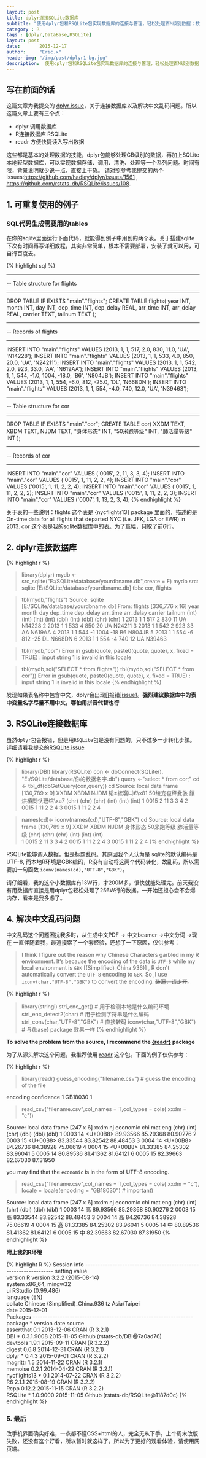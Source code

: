 ```yaml
---
layout: post
title: dplyr连接SQLite数据库
subtitle: "使用dplyr包和RSQLite包实现数据库的连接与管理，轻松处理百M级别数据；数据乱码源头解决方案——readr。"
category : R
tags : [dplyr,DataBase,RSQLite]
layout: post
date:       2015-12-17
author:     "Eric.x"
header-img: "/img/post/dplyr1-bg.jpg"
description:  使用dplyr包和RSQLite包实现数据库的连接与管理，轻松处理百M级别数据；数据乱码源头解决方案——readr。
---
```



## 写在前面的话
这篇文章为我提交的 [dplyr issue][issue1]，关于连接数据库以及解决中文乱码问题。所以这篇文章主要有三个点：

* dplyr 调用数据库
* R连接数据库 RSQLite
* readr 方便快捷读入写出数据

这些都是基本的处理数据的技能，dplyr包能够处理GB级别的数据，再加上SQLite本地轻型数据库，可以实现数据存储、调用、清洗、处理等一个系列问题。时间有限，背景说明就少说一点，直接上干货。
请对照参考我提交的两个issues:<https://github.com/hadley/dplyr/issues/1561> , <https://github.com/rstats-db/RSQLite/issues/108>.


## 1. 可重复使用的例子

### SQL代码生成需要用的tables

在你的sqlite里面运行下面代码，就能得到例子中用到的两个表。关于搭建sqlite下次有时间再写详细教程，其实非常简单，根本不需要部署，安装了就可以用，可自行百度去。

{% highlight sql %}

-- ----------------------------
-- Table structure for flights
-- ----------------------------

DROP TABLE IF EXISTS "main"."flights";
CREATE TABLE flights(
  year INT,
  month INT,
  day INT,
  dep_time INT,
  dep_delay REAL,
  arr_time INT,
  arr_delay REAL,
  carrier TEXT,
  tailnum TEXT
);

-- ----------------------------
-- Records of flights
-- ----------------------------

INSERT INTO "main"."flights" VALUES (2013, 1, 1, 517, 2.0, 830, 11.0, 'UA', 'N14228');
INSERT INTO "main"."flights" VALUES (2013, 1, 1, 533, 4.0, 850, 20.0, 'UA', 'N24211');
INSERT INTO "main"."flights" VALUES (2013, 1, 1, 542, 2.0, 923, 33.0, 'AA', 'N619AA');
INSERT INTO "main"."flights" VALUES (2013, 1, 1, 544, -1.0, 1004, -18.0, 'B6', 'N804JB');
INSERT INTO "main"."flights" VALUES (2013, 1, 1, 554, -6.0, 812, -25.0, 'DL', 'N668DN');
INSERT INTO "main"."flights" VALUES (2013, 1, 1, 554, -4.0, 740, 12.0, 'UA', 'N39463');

-- ----------------------------
-- Table structure for cor
-- ----------------------------

DROP TABLE IF EXISTS "main"."cor";
CREATE TABLE cor(
  XXDM TEXT,
  XBDM TEXT,
  NJDM TEXT,
  "身体形态" INT,
  "50米跑等级" INT,
  "肺活量等级" INT
);

-- ----------------------------
-- Records of cor
-- ----------------------------

INSERT INTO "main"."cor" VALUES ('0015', 2, 11, 3, 3, 4);
INSERT INTO "main"."cor" VALUES ('0015', 1, 11, 2, 2, 4);
INSERT INTO "main"."cor" VALUES ('0015', 1, 11, 2, 2, 4);
INSERT INTO "main"."cor" VALUES ('0015', 1, 11, 2, 2, 2);
INSERT INTO "main"."cor" VALUES ('0015', 1, 11, 2, 2, 3);
INSERT INTO "main"."cor" VALUES ('0007', 1, 13, 2, 3, 4);
{% endhighlight %}

关于表的一些说明：flights 这个表是 {nycflights13}  package 里面的，描述的是 On-time data for all flights that departed NYC (i.e. JFK, LGA or EWR) in 2013.
cor 这个表是我的sqlite数据库中的表。为了篇幅，只取了前6行。

## 2. dplyr连接数据库

{% highlight r %}
>library(dplyr)
>mydb <- src_sqlite("E:/SQLite/database/yourdbname.db",create = F)
>mydb
src:  sqlite  [E:/SQLite/database/yourdbname.db]
tbls: cor, flights

>tbl(mydb,"flights")
Source: sqlite  [E:/SQLite/database/yourdbname.db]
From: flights [336,776 x 16]
    year month   day dep_time dep_delay arr_time arr_delay carrier tailnum
   (int) (int) (int)    (int)     (dbl)    (int)     (dbl)   (chr)   (chr)
1   2013     1     1      517         2      830        11      UA  N14228
2   2013     1     1      533         4      850        20      UA  N24211
3   2013     1     1      542         2      923        33      AA  N619AA
4   2013     1     1      544        -1     1004       -18      B6  N804JB
5   2013     1     1      554        -6      812       -25      DL  N668DN
6   2013     1     1      554        -4      740        12      UA  N39463

>tbl(mydb,"cor")
Error in gsub(quote, paste0(quote, quote), x, fixed = TRUE) : 
  input string 1 is invalid in this locale

>tbl(mydb,sql("SELECT * from flights"))
>tbl(mydb,sql("SELECT * from cor"))
Error in gsub(quote, paste0(quote, quote), x, fixed = TRUE) : 
  input string 1 is invalid in this locale
{% endhighlight %}

发现如果表名称中包含中文，dplyr会出现[]报错][issue1]。**强烈建议数据库中的表中变量名字尽量不用中文，哪怕用拼音代替也行**

## 3. RSQLite连接数据库

虽然`dplyr`包会报错，但是用`RSQLite`包是没有问题的，只不过多一步转化步骤。详细请看我提交的[RSQLite issue][issue2]

{% highlight r %}
>library(DBI)
>library(RSQLite)
>con <- dbConnect(SQLite(), "E:/SQLite/database/你的数据名字.db")
>query <-"select * from cor;"
>cd <- tbl_df(dbGetQuery(con,query)) 
>cd
Source: local data frame [130,789 x 9]
    XXDM  XBDM  NJDM 韬綋褰㈡€\x81 50绫宠窇绛夌骇 鑲烘椿閲忕瓑绾\xa7
   (chr) (chr) (chr)          (int)          (int)              (int)
1   0015     2    11              3              3                  4
2   0015     1    11              2              2                  4
3   0015     1    11              2              2                  4

> names(cd)<- iconv(names(cd),"UTF-8","GBK")
>cd
Source: local data frame [130,789 x 9]
    XXDM  XBDM  NJDM 身体形态 50米跑等级 肺活量等级 
   (chr) (chr) (chr)    (int)      (int)      (int)        
1   0015     2    11        3          3          4 
2   0015     1    11        2          2          4 
3   0015     1    11        2          2          4 
{% endhighlight %}

RSQLite能够调入数据，但是标题乱码。其原因我个人认为是 sqlite的默认编码是 UTF-8, 而本地R环境是GBK编码，R没有自动将这两个代码转化，故乱码，所以需要加一句函数 `iconv(names(cd),"UTF-8","GBK")`。

请仔细看，我的这个小数据库有13W行，才200M多，很快就能处理完。前天我没有用数据库直接是用dplyr包轻松处理了256W行的数据。一开始还担心会不会爆内存，看来是我多虑了。

## 4. 解决中文乱码问题

中文乱码这个问题困扰我多时，从生成中文PDF -> 中文beamer ->中文分词 ->现在 一直伴随着我，最近摸索了一个套经验，还想了一下原因，仅供参考：

> I think I figure out the reason why Chinese Characters garbled in my R environment. It‘s because the encoding of the data is `UTF-8` while my local environment is `GBK` [(Simplified)_China.936)] , R don't automatically convert the `UTF-8` encoding to `GBK`.  So ,I use `iconv(char,"UTF-8","GBK")` to convert the encoding. ~~装逼，请走开~~。

{% highlight r %}
>library(stringi)
>stri_enc_get()  # 用于检测本地是什么编码环境 
>stri_enc_detect2(char) # 用于检测字符串是什么编码
>stri_conv(char,"UTF-8","GBK") # 直接转码
>iconv(char,"UTF-8","GBK") # 与{base} package 效果一样
{% endhighlight %}

**To solve the problem from the source, I recommend the [{readr}][3] package**

为了从源头解决这个问题，我推荐使用 [readr][3] 这个包。下面的例子仅供参考：

{% highlight r %}
>library(readr)
>guess_encoding("filename.csv")  # guess the encoding of the file

  encoding confidence
1  GB18030          1

>read_csv("filename.csv",col_names = T,col_types = cols(
xxdm = "c"))

Source: local data frame [247 x 6]
    xxdm    nj     economic      chi      mat      eng
   (chr) (int)        (chr)    (dbl)    (dbl)    (dbl)
1   0003    14 <U+00B8><df> 89.93566 85.29368 80.90276
2   0003    15 <U+00B8><df> 83.33544 83.82542 88.48453
3   0004    14 <U+00B8><df> 84.26736 84.38928 75.06619
4   0004    15 <U+00B8><df> 81.33385 84.25302 83.96041
5   0005    14     <d6><d0> 80.89536 81.41362 81.64121
6   0005    15     <d6><d0> 82.39663 82.67030 87.31950

you may find that the `economic` is in the form of UTF-8 encoding.

>read_csv("filename.csv",col_names = T,col_types = cols(
  xxdm = "c"),
  locale = locale(encoding = "GB18030")  # important)

Source: local data frame [247 x 6]
    xxdm    nj economic      chi      mat      eng
   (chr) (int)    (chr)    (dbl)    (dbl)    (dbl)
1   0003    14       高 89.93566 85.29368 80.90276
2   0003    15       高 83.33544 83.82542 88.48453
3   0004    14       高 84.26736 84.38928 75.06619
4   0004    15       高 81.33385 84.25302 83.96041
5   0005    14       中 80.89536 81.41362 81.64121
6   0005    15       中 82.39663 82.67030 87.31950
{% endhighlight %}

**附上我的R环境**

{% highlight R %}
Session info -----------------------------------------------------------------
 setting  value                         
 version  R version 3.2.2 (2015-08-14)  
 system   x86_64, mingw32               
 ui       RStudio (0.99.486)            
 language (EN)                          
 collate  Chinese (Simplified)_China.936
 tz       Asia/Taipei                   
 date     2015-12-01                    
Packages -----------------------------------------------------------------
 package      * version    date       source                            
 assertthat     0.1        2013-12-06 CRAN (R 3.2.1)                    
 DBI          * 0.3.1.9008 2015-11-05 Github (rstats-db/DBI@7a0ad76)    
 devtools       1.9.1      2015-09-11 CRAN (R 3.2.2)                    
 digest         0.6.8      2014-12-31 CRAN (R 3.2.1)                    
 dplyr        * 0.4.3      2015-09-01 CRAN (R 3.2.2)                    
 magrittr       1.5        2014-11-22 CRAN (R 3.2.1)                    
 memoise        0.2.1      2014-04-22 CRAN (R 3.2.1)                    
 nycflights13 * 0.1        2014-07-22 CRAN (R 3.2.2)                    
 R6             2.1.1      2015-08-19 CRAN (R 3.2.2)                    
 Rcpp           0.12.2     2015-11-15 CRAN (R 3.2.2)                    
 RSQLite      * 1.0.9000   2015-11-05 Github (rstats-db/RSQLite@1187d0c) 
{% endhighlight %}

### 5. 最后 
改手机界面确实好难，一点都不懂CSS+html的人，完全无从下手。上个周末改版失败，还没有这个好看，所以暂时就这样了。所以为了更好的观看体验，请使用网页端。


[issue1]: https://github.com/hadley/dplyr/issues/1561
[issue2]: https://github.com/rstats-db/RSQLite/issues/108
[3]: https://github.com/hadley/readr
